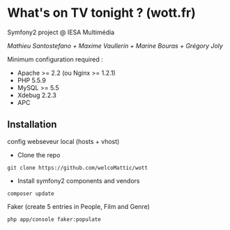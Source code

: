 What's on TV tonight ? (wott.fr)
====

Symfony2 project @ IESA Multimédia

*Mathieu Santostefano + Maxime Vaullerin + Marine Bouras + Grégory Joly*

Minimum configuration required :

- Apache >= 2.2 (ou Nginx >= 1.2.1)
- PHP 5.5.9 
- MySQL >= 5.5
- Xdebug 2.2.3
- APC

## Installation

config webseveur local (hosts + vhost)

- Clone the repo 

```git clone https://github.com/welcoMattic/wott```

- Install symfony2 components and vendors

```composer update```

Faker (create 5 entries in People, Film and Genre)

```php app/console faker:populate```

